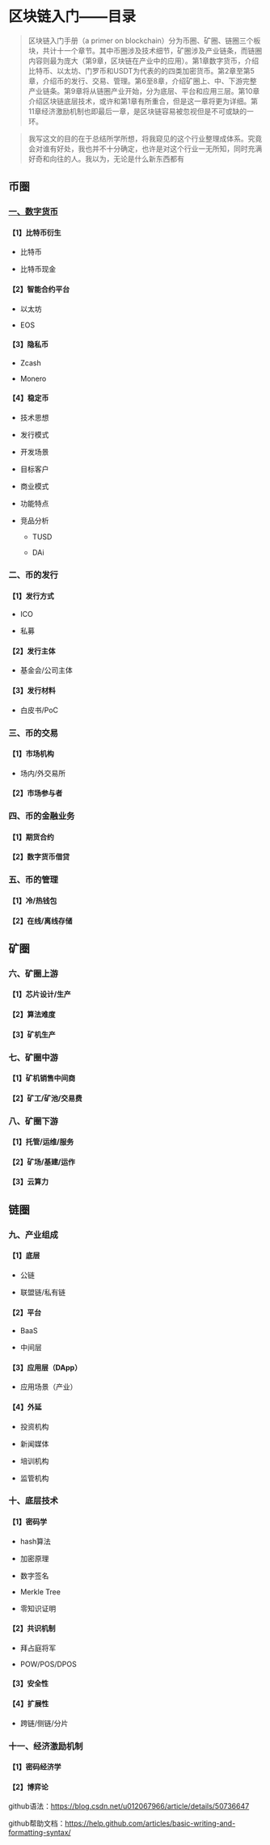 # 区块链入门——目录

>区块链入门手册（a primer on blockchain）分为币圈、矿圈、链圈三个板块，共计十一个章节。其中币圈涉及技术细节，矿圈涉及产业链条，而链圈内容则最为庞大（第9章，区块链在产业中的应用）。第1章数字货币，介绍比特币、以太坊、门罗币和USDT为代表的的四类加密货币。第2章至第5章，介绍币的发行、交易、管理。第6至8章，介绍矿圈上、中、下游完整产业链条。第9章将从链圈产业开始，分为底层、平台和应用三层。第10章介绍区块链底层技术，或许和第1章有所重合，但是这一章将更为详细。第11章经济激励机制也即最后一章，是区块链容易被忽视但是不可或缺的一环。

>我写这文的目的在于总结所学所想，将我窥见的这个行业整理成体系。究竟会对谁有好处，我也并不十分确定，也许是对这个行业一无所知，同时充满好奇和向往的人。我以为，无论是什么新东西都有

## 币圈

### [一、数字货币](https://github.com/pecuniant/Blockchain-for-beginners/blob/master/Chapter%201%20Cryptocurrencies.md)

#### 【1】比特币衍生

* 比特币

* 比特币现金
  
#### 【2】智能合约平台

* 以太坊

* EOS

#### 【3】隐私币

* Zcash

* Monero

#### 【4】稳定币

* 技术思想

* 发行模式

* 开发场景

* 目标客户

* 商业模式

* 功能特点

* 竞品分析

  * TUSD
  
  * DAi

### 二、币的发行

#### 【1】发行方式

* ICO

* 私募
  
#### 【2】发行主体

* 基金会/公司主体
  
#### 【3】发行材料

* 白皮书/PoC

### 三、币的交易

#### 【1】市场机构

* 场内/外交易所

#### 【2】市场参与者

### 四、币的金融业务

#### 【1】期货合约

#### 【2】数字货币借贷

### 五、币的管理

#### 【1】冷/热钱包

#### 【2】在线/离线存储

## 矿圈

### 六、矿圈上游

#### 【1】芯片设计/生产

#### 【2】算法难度
  
#### 【3】矿机生产
  
### 七、矿圈中游

#### 【1】矿机销售中间商
  
#### 【2】矿工/矿池/交易费
  
### 八、矿圈下游

#### 【1】托管/运维/服务
  
#### 【2】矿场/基建/运作
  
#### 【3】云算力

## 链圈

### 九、产业组成

#### 【1】底层

* 公链

* 联盟链/私有链
 
#### 【2】平台

* BaaS

* 中间层
 
#### 【3】应用层（DApp）

* 应用场景（产业）

#### 【4】外延

* 投资机构

* 新闻媒体

* 培训机构

* 监管机构

### 十、底层技术

#### 【1】密码学

* hash算法

* 加密原理

* 数字签名

* Merkle Tree

* 零知识证明
 
#### 【2】共识机制

* 拜占庭将军

* POW/POS/DPOS

#### 【3】安全性

#### 【4】扩展性

* 跨链/侧链/分片
 
### 十一、经济激励机制

#### 【1】密码经济学
 
#### 【2】博弈论


github语法：https://blog.csdn.net/u012067966/article/details/50736647

github帮助文档：https://help.github.com/articles/basic-writing-and-formatting-syntax/
